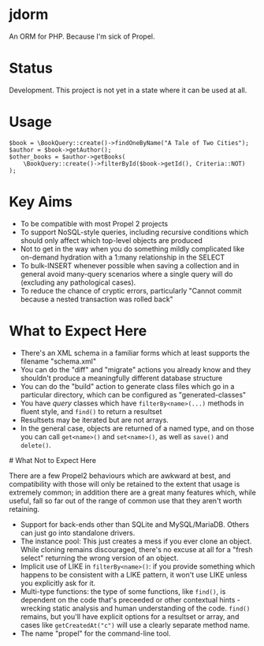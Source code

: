 # jdorm
An ORM for PHP. Because I'm sick of Propel.

# Status

Development. This project is not yet in a state where it can be used at all.

# Usage

```
$book = \BookQuery::create()->findOneByName("A Tale of Two Cities");
$author = $book->getAuthor();
$other_books = $author->getBooks(
    \BookQuery::create()->filterById($book->getId(), Criteria::NOT)
);
```

# Key Aims

* To be compatible with most Propel 2 projects
* To support NoSQL-style queries, including recursive conditions which should
  only affect which top-level objects are produced
* Not to get in the way when you do something mildly complicated like on-demand
  hydration with a 1:many relationship in the SELECT
* To bulk-INSERT whenever possible when saving a collection and in general avoid
  many-query scenarios where a single query will do (excluding any pathological
  cases).
* To reduce the chance of cryptic errors, particularly "Cannot commit because a
  nested transaction was rolled back"

# What to Expect Here

* There's an XML schema in a familiar forms which at least supports the filename
  "schema.xml"
* You can do the "diff" and "migrate" actions you already know and they
  shouldn't produce a meaningfully different database structure
* You can do the "build" action to generate class files which go in a particular
  directory, which can be configured as "generated-classes"
* You have *query* classes which have `filterBy<name>(...)` methods in fluent
  style, and `find()` to return a resultset
* Resultsets may be iterated but are not arrays.
* In the general case, objects are returned of a named type, and on those you
  can call `get<name>()` and `set<name>()`, as well as `save()` and `delete()`.

# What Not to Expect Here

There are a few Propel2 behaviours which are awkward at best, and compatibility
with those will only be retained to the extent that usage is extremely common;
in addition there are a great many features which, while useful, fall so far out
of the range of common use that they aren't worth retaining.

* Support for back-ends other than SQLite and MySQL/MariaDB. Others can just go
  into standalone drivers.
* The instance pool: This just creates a mess if you ever clone an object. While
  cloning remains discouraged, there's no excuse at all for a "fresh select"
  returning the wrong version of an object.
* Implicit use of LIKE in `filterBy<name>()`: if you provide something which
  happens to be consistent with a LIKE pattern, it won't use LIKE unless you
  explicitly ask for it.
* Multi-type functions: the type of some functions, like `find()`, is dependent
  on the code that's preceeded or other contextual hints - wrecking static
  analysis and human understanding of the code. `find()` remains, but you'll
  have explicit options for a resultset or array, and cases like
  `getCreatedAt("c")` will use a clearly separate method name.
* The name "propel" for the command-line tool.